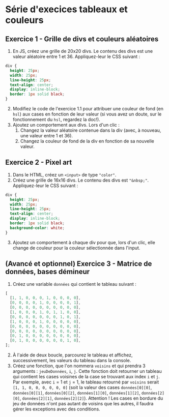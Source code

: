 # Série d'execices tableaux et couleurs

## Exercice 1 - Grille de divs et couleurs aléatoires

1. En JS, créez une grille de 20x20 divs. Le contenu des divs est une valeur aléatoire entre 1 et 36. Appliquez-leur le CSS suivant :

```css
div {
  height: 25px;
  width: 25px;
  line-height: 25px;
  text-align: center;
  display: inline-block;
  border: 1px solid black;
}
```

2. Modifiez le code de l'exercice 1.1 pour attribuer une couleur de fond (en `hsl`) aux cases en fonction de leur valeur (si vous avez un doute, sur le fonctionnement du `hsl`, regardez la doc!).
3. Ajoutez un comportement aux divs. Lors d'un clic :
   1. Changez la valeur aléatoire contenue dans la div (avec, à nouveau, une valeur entre 1 et 36).
   2. Changez la couleur de fond de la div en fonction de sa nouvelle valeur.

## Exercice 2 - Pixel art

1. Dans le HTML, créez un `<input>` de type `"color"`.
2. Créez une grille de 16x16 divs. Le contenu des divs est `"&nbsp;"`. Appliquez-leur le CSS suivant :

```css
div {
  height: 25px;
  width: 25px;
  line-height: 25px;
  text-align: center;
  display: inline-block;
  border: 1px solid black;
  background-color: white;
}
```

3. Ajoutez un comportement à chaque div pour que, lors d'un clic, elle change de couleur pour la couleur sélectionnée dans l'input.

## (Avancé et optionnel) Exercice 3 - Matrice de données, bases démineur

1. Créez une variable `données` qui contient le tableau suivant :

```js
[
  [1, 1, 0, 0, 0, 1, 0, 0, 0, 0],
  [0, 0, 0, 0, 1, 0, 0, 0, 0, 1],
  [0, 0, 0, 0, 0, 0, 0, 0, 0, 0],
  [1, 0, 0, 0, 1, 0, 1, 1, 0, 0],
  [0, 0, 0, 0, 0, 0, 0, 1, 0, 1],
  [1, 0, 0, 0, 1, 0, 0, 0, 0, 0],
  [0, 0, 0, 0, 0, 0, 0, 0, 0, 0],
  [0, 0, 0, 0, 0, 0, 0, 0, 0, 0],
  [0, 1, 0, 0, 0, 0, 0, 0, 0, 0],
  [0, 1, 0, 0, 0, 0, 0, 0, 1, 0],
];
```

2. À l'aide de deux boucle, parcourez le tableau et affichez, successivement, les valeurs du tableau dans la console.
3. Créez une fonction, que l'on nommera `voisins` et qui prendra 3 arguments : `jeuDeDonnées`, `i`, `j`. Cette fonction doit retourner un tableau qui contient les cases voisines de la case se trouvant aux index `i` et `j`. Par exemple, avec `i` = 1 et `j` = 1, le tableau retourné par `voisins` serait `[1, 1, 0, 0, 0, 0, 0, 0]` (soit la valeur des cases `données[0][0]`, `données[0][1]`, `données[0][2]`, `données[1][0]`, `données[1][2]`, `données[2][0]`, `données[2][1]`, `données[2][2]`). Attention ! Les cases en bordure du jeu de données n'ont pas autant de voisins que les autres, il faudra gérer les exceptions avec des conditions.